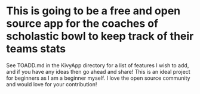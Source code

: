 # This is going to be a free and open source app for the coaches of scholastic bowl to keep track of their teams stats
 See TOADD.md in the KivyApp directory for a list of features I wish to add, and if you have any ideas then go ahead and share!
 This is an ideal project for beginners as I am a beginner myself. I love the open source community and would love for your contribution!
